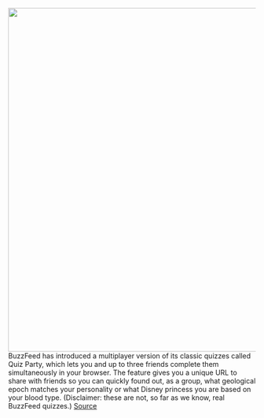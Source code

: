 <img src='https://cdn.vox-cdn.com/thumbor/guppy05ouuj7Oo3x1ar0oMd6z00=/0x0:1093x728/1200x800/filters:focal(442x101:616x275)/cdn.vox-cdn.com/uploads/chorus_image/image/66825348/msedge_VwGgPPVcBt.0.png' width='700px' /><br/>
BuzzFeed has introduced a multiplayer version of its classic quizzes called Quiz Party, which lets you and up to three friends complete them simultaneously in your browser. The feature gives you a unique URL to share with friends so you can quickly found out, as a group, what geological epoch matches your personality or what Disney princess you are based on your blood type. (Disclaimer: these are not, so far as we know, real BuzzFeed quizzes.)
<a href='https://www.theverge.com/2020/5/21/21265973/buzzfeed-quiz-party-multiplayer-friends-social'> Source <a/>